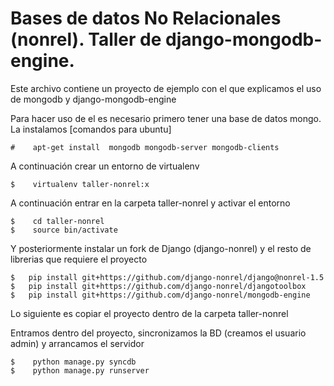 # Bases de datos No Relacionales (nonrel). Taller de django-mongodb-engine.

Este archivo contiene un proyecto de ejemplo con el que explicamos el uso de mongodb y django-mongodb-engine

Para hacer uso de el es necesario primero tener una base de datos mongo. La instalamos [comandos para ubuntu]
```
#    apt-get install  mongodb mongodb-server mongodb-clients
```

A continuación crear un entorno de virtualenv

```
$    virtualenv taller-nonrel:x
```

A continuación entrar en la carpeta taller-nonrel y activar el entorno

```
$    cd taller-nonrel
$    source bin/activate
```

Y posteriormente instalar un fork de Django (django-nonrel) y el resto de librerias que requiere el proyecto
```
$   pip install git+https://github.com/django-nonrel/django@nonrel-1.5
$   pip install git+https://github.com/django-nonrel/djangotoolbox
$   pip install git+https://github.com/django-nonrel/mongodb-engine
```

Lo siguiente es copiar el proyecto dentro de la carpeta taller-nonrel

Entramos dentro del proyecto, sincronizamos la BD (creamos el usuario admin) y arrancamos el servidor

```
$    python manage.py syncdb
$    python manage.py runserver
```
